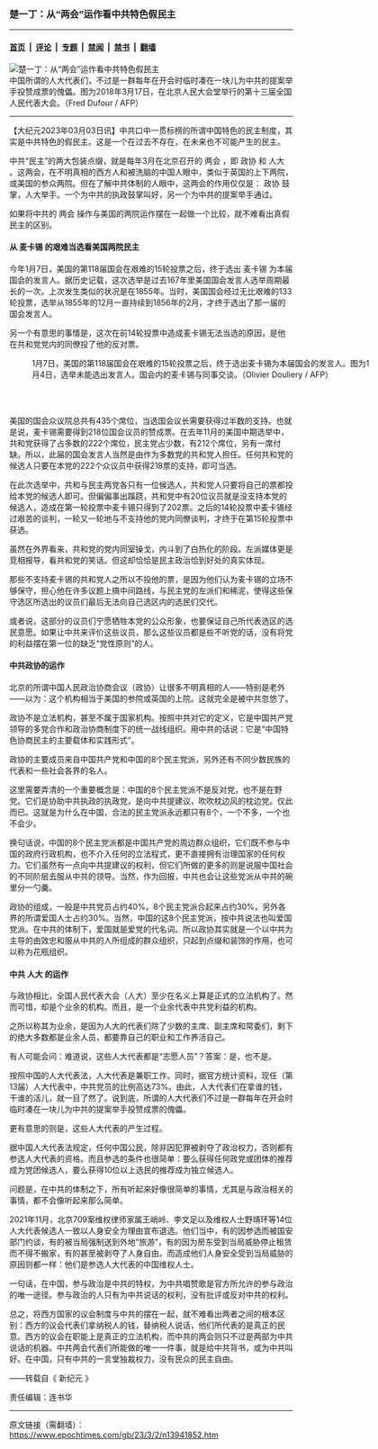 ### 楚一丁：从“两会”运作看中共特色假民主

---

#### [首页](../../../..?n13941852) &nbsp;|&nbsp; [评论](../../../../../epoch-comment?n13941852) &nbsp;|&nbsp; [专题](../../../../../epoch-special?n13941852) &nbsp;|&nbsp; [禁闻](../../../../../epoch-news?n13941852) &nbsp;|&nbsp; [禁书](../../../../../books?n13941852) &nbsp;|&nbsp; [翻墙](https://github.com/gfw-breaker/nogfw/blob/master/README.md?n13941852)


<div><img alt="楚一丁：从“两会”运作看中共特色假民主" class="attachment-djy_600_400 size-djy_600_400 wp-post-image" src="https://i.epochtimes.com/assets/uploads/2023/03/id13941856-xx000_324W826-600x400.jpg"/>
<div class="caption">
 中国所谓的人大代表们，不过是一群每年在开会时临时凑在一块儿为中共的提案举手投赞成票的傀儡。图为2018年3月17日，在北京人民大会堂举行的第十三届全国人民代表大会。（Fred Dufour / AFP）
</div></div><hr/><div class="post_content" id="artbody" itemprop="articleBody">
 <!-- article content begin -->
 <p>
  【大纪元2023年03月03日讯】中共口中一贯标榜的所谓中国特色的民主制度，其实是中共特色的假民主。这是一个在过去不存在，在未来也不可能产生的民主。
 </p>
 <p>
  中共“民主”的两大包装点缀，就是每年3月在北京召开的
  <ok href="https://www.epochtimes.com/gb/tag/%E4%B8%A4%E4%BC%9A.html">
   两会
  </ok>
  ，即
  <ok href="https://www.epochtimes.com/gb/tag/%E6%94%BF%E5%8D%8F.html">
   政协
  </ok>
  和
  <ok href="https://www.epochtimes.com/gb/tag/%E4%BA%BA%E5%A4%A7.html">
   人大
  </ok>
  。这两会，在不明真相的西方人和被洗脑的中国人眼中，类似于英国的上下两院，或美国的参众两院。但在了解中共体制的人眼中，这两会的作用仅仅是：
  <ok href="https://www.epochtimes.com/gb/tag/%E6%94%BF%E5%8D%8F.html">
   政协
  </ok>
  鼓掌，人大举手。一个为中共的执政鼓掌叫好，另一个为中共的提案举手通过。
 </p>
 <p>
  如果将中共的
  <ok href="https://www.epochtimes.com/gb/tag/%E4%B8%A4%E4%BC%9A.html">
   两会
  </ok>
  操作与美国的两院运作摆在一起做一个比较，就不难看出真假民主的区别。
 </p>
 <h4>
  从
  <ok href="https://www.epochtimes.com/gb/tag/%E9%BA%A6%E5%8D%A1%E9%94%A1.html">
   麦卡锡
  </ok>
  的艰难当选看美国两院民主
 </h4>
 <p>
  今年1月7日，美国的第118届国会在艰难的15轮投票之后，终于选出
  <ok href="https://www.epochtimes.com/gb/tag/%E9%BA%A6%E5%8D%A1%E9%94%A1.html">
   麦卡锡
  </ok>
  为本届国会的发言人。据历史记载，这次选举是过去167年里美国国会发言人选举周期最长的一次。上次发生类似的状况是在1855年。当时，美国国会经过无比艰难的133轮投票，选举从1855年的12月一直持续到1856年的2月，才终于选出了那一届的国会发言人。
 </p>
 <p>
  另一个有意思的事情是，这次在前14轮投票中造成麦卡锡无法当选的原因，是他在共和党党内的同僚投了他的反对票。
 </p>
 <figure aria-describedby="caption-attachment-13941854" class="wp-caption alignnone" id="attachment_13941854" style="width: 600px">
  <ok href="https://i.epochtimes.com/assets/uploads/2023/03/id13941854-000_336H7EA-e1677793224939.jpg" target="_blank">
   <img alt="" class="size-large wp-image-13941854" src="https://i.epochtimes.com/assets/uploads/2023/03/id13941854-000_336H7EA-600x415.jpg"/>
  </ok>
  <br/><figcaption class="wp-caption-text" id="caption-attachment-13941854">
   1月7日，美国的第118届国会在艰难的15轮投票之后，终于选出麦卡锡为本届国会的发言人。图为1月4日，选举未能选出发言人。国会内的麦卡锡与同事交谈。（Olivier Douliery / AFP）
  </figcaption><br/>
 </figure><br/>
 <p>
  美国的国会众议院总共有435个席位，当选国会议长需要获得过半数的支持。也就是说，麦卡锡需要得到218位国会议员的赞成票。在去年11月的美国中期选举中，共和党获得了占多数的222个席位，民主党占少数，有212个席位，另有一席付缺。所以，此届的国会发言人当然是由作为多数党的共和党人担任。任何共和党的候选人只要在本党的222个众议员中获得218票的支持，即可当选。
 </p>
 <p>
  在此次选举中，共和与民主两党各只有一位候选人，共和党人只要将自己的票都投给本党的候选人即可。但偏偏事出蹊跷，共和党中有20位议员就是没支持本党的候选人，造成在第一轮投票中麦卡锡只得到了202票。之后的14轮投票中麦卡锡经过艰苦的谈判，一轮又一轮地与不支持他的党内同僚谈判，才终于在第15轮投票中获选。
 </p>
 <p>
  虽然在外界看来，共和党的党内同室操戈，内斗到了白热化的阶段。左派媒体更是竞相报导，看共和党的笑话。但这却恰恰是民主政治恰到好处的真实体现。
 </p>
 <p>
  那些不支持麦卡锡的共和党人之所以不投他的票，是因为他们认为麦卡锡的立场不够保守，担心他在许多议题上搞中间路线，与民主党的左派们和稀泥，使得这些保守选区所选出的议员们最后无法向自己选区内的选民们交代。
 </p>
 <p>
  或者说，这部分的议员们宁愿牺牲本党的公众形象，也要保证自己所代表选区的选民意愿。如果让中共来评价这些议员，那么这些议员都是些不听党的话，没有将党的利益摆在第一位的缺乏“党性原则”的人。
 </p>
 <h4>
  中共政协的运作
 </h4>
 <p>
  北京的所谓中国人民政治协商会议（政协）让很多不明真相的人——特别是老外——以为：这个机构相当于美国的参院或英国的上院。这就完全是被中共忽悠了。
 </p>
 <p>
  政协不是立法机构，甚至不属于国家机构。按照中共对它的定义，它是中国共产党领导的多党合作和政治协商制度下的统一战线组织。用中共的话说：它是“中国特色协商民主的主要载体和实践形式”。
 </p>
 <p>
  政协的主要成员来自中国共产党和中国的8个民主党派，另外还有不同少数民族的代表和一些社会各界的名人。
 </p>
 <p>
  这里需要弄清的一个重要概念是：中国的8个民主党派不是反对党，也不是在野党。它们是协助中共执政的执政党，是向中共提建议，吹吹枕边风的枕边党。仅此而已。这就是为什么在中国，合法的民主党派永远都只有8个，一个不多，一个也不会少。
 </p>
 <p>
  换句话说，中国的8个民主党派都是中国共产党的周边群众组织，它们既不参与中国的政府行政机构，也不介入任何的立法程式，更不直接拥有治理国家的任何权力。它们虽然有一点向中共提建议的权利，但它们所做的更多的则是说服中国社会的不同阶层去服从中共的领导。当然，作为回报，中共也会让这些党派从中共的碗里分一勺羹。
 </p>
 <p>
  政协的组成，一般是中共党员占约40%，8个民主党派合起来占约30%，另外各界的所谓爱国人士占约30%。当然，中国的这8个民主党派，按中共说法也叫爱国党派。在中共的体制下，爱国就是爱党的代名词。所以政协其实就是一个以中共为主导的由效忠和服从中共的人所组成的群众组织，只起到点缀和装饰的作用，也可以称为花瓶组织。
 </p>
 <h4>
  中共
  <ok href="https://www.epochtimes.com/gb/tag/%E4%BA%BA%E5%A4%A7.html">
   人大
  </ok>
  的运作
 </h4>
 <p>
  与政协相比，全国人民代表大会（人大）至少在名义上算是正式的立法机构了。然而可惜，却是个业余的机构。而且，是一个业余代表中共党利益的机构。
 </p>
 <p>
  之所以称其为业余，是因为人大的代表们除了少数的主席、副主席和常委们，剩下的绝大多数都是业余人员，都要靠自己的职业和工作养活自己。
 </p>
 <p>
  有人可能会问：难道说，这些人大代表都是“志愿人员”？答案：是，也不是。
 </p>
 <p>
  按照中国的人大代表法，人大代表是兼职工作。同时，据官方统计资料，现任（第13届）人大代表中，中共党员的比例高达73%。由此，人大代表们在拿谁的钱，干谁的活儿，就一目了然了。说到底，所谓的人大代表们不过是一群每年在开会时临时凑在一块儿为中共的提案举手投赞成票的傀儡。
 </p>
 <p>
  更有意思的则是，这些人大代表的产生过程。
 </p>
 <p>
  据中国人大代表法规定，任何中国公民，除非因犯罪被剥夺了政治权力，否则都有参选人大代表的资格。而且参选的条件也很简单：要么获得任何政党或团体的推荐成为党团候选人，要么获得10位以上选民的推荐成为独立候选人。
 </p>
 <p>
  问题是，在中共的体制之下，所有听起来好像很简单的事情，尤其是与政治相关的事情，都不会像听起来那么简单。
 </p>
 <p>
  2021年11月，北京709案维权律师家属王峭岭、李文足以及维权人士野靖环等14位人大代表候选人一致以人身安全为理由宣布退选。他们当中，有的因参选而被国安部门约谈，有的被当局强制送到外地“旅游”，有的因为房东受到当局威胁停止租赁而不得不搬家，有的甚至被剥夺了人身自由。而造成他们人身安全受到当局威胁的原因则都一样：他们是参选人大代表的中国维权人士。
 </p>
 <p>
  一句话，在中国，参与政治是中共的特权，为中共唱赞歌是官方所允许的参与政治的唯一途径。参与政治的人只有为中共说话的权利，没有批评或反对中共的权利。
 </p>
 <p>
  总之，将西方国家的议会制度与中共的摆在一起，就不难看出两者之间的根本区别：西方的议会代表们拿纳税人的钱，替纳税人说话，他们所代表的是真正的民意。西方的议会在职能上是真正的立法机构，而中共的两会则只不过是两部为中共说话的机器。中共两会代表们所能做的唯一一件事，就是给中共背书，或为中共叫好。在中国，只有中共的一言堂独裁权力，没有民众的民主自由。
 </p>
 <p>
  ——转载自《
  <ok href="https://www.epochweekly.com/">
   新纪元
  </ok>
  》
 </p>
 <p>
  责任编辑：连书华
 </p>
 <!-- article content end -->
 <div id="below_article_ad">
 </div>
</div>


---

原文链接（需翻墙）：https://www.epochtimes.com/gb/23/3/2/n13941852.htm